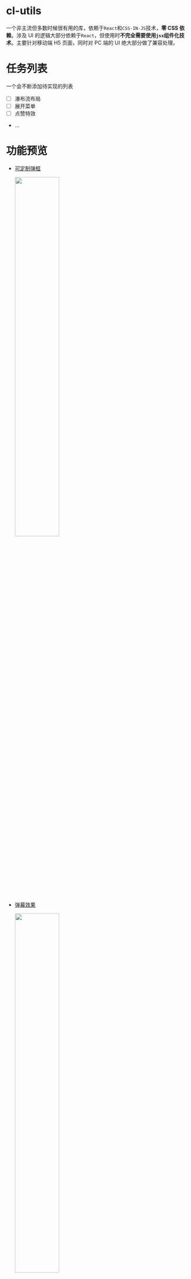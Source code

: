 # cl-utils

一个非主流但多数时候很有用的库，依赖于`React`和`CSS-IN-JS`技术，**零 CSS 依赖**。涉及 UI 的逻辑大部分依赖于`React`，但使用时**不完全需要使用`jsx`组件化技术**。主要针对移动端 H5 页面，同时对 PC 端的 UI 绝大部分做了兼容处理。


# 任务列表

一个会不断添加待实现的列表

- [ ] 瀑布流布局
- [ ] 展开菜单
- [ ] 点赞特效
- ...


# 功能预览

- [可定制弹框](./src/Alert/README.md)

  <p>
    <img src="assets/alert-with-cancel.gif" width="50%">
  </p>

- [弹幕效果](./src/BulletScreen/README.md)

  <p>
    <img src="assets/bullet-screen.gif" width="50%">
  </p>

- [可响应元素](./src/Clickable/README.md)

  <p>
    <img src="assets/clickable.gif" width="50%">
  </p>

- [倒计时](./src/CountDown/README.md)

  <p>
    <img src="assets/countdown.gif" width="50%">
  </p>

- [纯JS加载](./src/Loading/README.md)

  <p>
    <img src="assets/helix-loading.gif" height="150">
    <img src="assets/wave-loading.gif" height="150">
  </p>


- [滚动公告](./src/RollingNotice/README.md)

  <p>
    <img src="assets/rolling-notice.gif" width="50%">
  </p>

- [防穿透滚动](./src/ScrollView/README.md)

  <p>
    <img src="assets/scroll.gif" width="50%">
  </p>

- [可定制Toast](./src/Toast/README.md)

  <p>
    <img src="assets/toast.gif" width="50%">
  </p>

- [自适应组件](./src/Normalize/README.md)

## 安装

```
npm install cl-utils
```

或

```
yarn add cl-utils
```

# ajax

```js
// 引入
import { ajax } from "cl-utils";
```

基于 [`axios`](https://github.com/axios/axios) 进行扩展，除了支持 `axios(config)` 的全部配置，还支持部分扩展参数：

```typescript
interface RequestLoadingOption extends LoadingOption<any> {
  // loading动画最小展示时长，默认1000ms
  minExistTime?: number;
}
interface RequestOption extends AxiosRequestConfig {
  // 是否展示loading动画，可以传递布尔值，也可以传递loading配置参数
  // LoadingOption 的参数选项参考Loading组件，默认: false
  loading?: RequestLoadingOption | boolean;
  // 是否在url参数后添加当前时间，禁用浏览器缓存。默认: false
  disableHttpCache?: boolean;
  // 将当前页面的URL参数透传到所有的Http请求中去
  transmitParam?: boolean;
  // 当当前页面hash的参数透传到所有的http请求中去
  transmitHashParam?: boolean;
}
```

示例：

```js
// 引入
import { is } from "cl-utils";
```

```javascript
// 1、显示默认loading动画
ajax({
  url: "https://example.com",
  loading: true,
  httpCache: true
});
// 2、配置loading动画
ajax({
  url: "https://example.com",
  loading: {
    minExistTime: 500, // 单位毫秒
    type: "helix" // 菊花loading
  },
  httpCache: true
});
```

# is

数据类型、环境等判断：

```typescript
declare const is: {
  android(): boolean;
  ios(): boolean;
  weixin(): boolean;
  QQ(): boolean;
  iphoneX(): boolean;
  touchable(): boolean;
  boolean: (value?: any) => value is boolean;
  element: (value?: any) => boolean;
  empty: (value?: any) => boolean;
  deepEqual: (value: any, other: any) => boolean;
  error: (value: any) => value is Error;
  function: (value: any) => value is (...args: any[]) => any;
  number: (value?: any) => value is number;
  plainObject: (value?: any) => boolean;
  string: (value?: any) => value is string;
  symbol: (value: any) => boolean;
  undefined: (value: any) => value is undefined;
  null: (value: any) => value is null;
};
```

# Ticker

```js
// 引入
import { Ticker } from "cl-utils";
```

基于 `requestAnimationFrame` 的简单滴答器，可以取代浏览器自带定时器

```ts
// Ticker 构造函数接受4个参数
/**
 * 单位都为毫秒
 * @param task 可以传递一个或者多个任务（任务列表）
 * @param interval 执行间隔，默认为0，代表以requestAnimationFrame的帧频执行
 * @param repeat 任务重复次数，默认为无限执行
 * @param delay 任务开始执行时的延迟时间，默认立即执行
 */
new Ticker(
  task: Task | Array<Task>,
  private interval: number = 0,
  private repeat: number = 0,
  private delay: number = 0
);
```

基于以上签名，Ticker可以取代大部分功能

```js
// 取代 setInterval()
new Ticker(()=>{}, 1000);
// 相当于
setInterval(()=>{}, 1000);

// 取代 setTimeout()
new Ticker(()=>{}, 5000, 1);
// 相当于
setTimeout(()=>{}, 5000);

// 只有一个参数相当于不断执行的requestAnimationFrame
new Ticker(()=>{
  // logic here
});
// 相当于
const frame = ()=>{
  requestAnimationFrame(frame);
  // logic here
}
requestAnimationFrame(frame);
```

